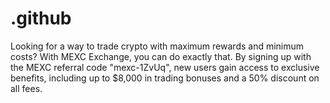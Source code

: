 # .github
Looking for a way to trade crypto with maximum rewards and minimum costs? With MEXC Exchange, you can do exactly that. By signing up with the MEXC referral code "mexc-1ZvUq", new users gain access to exclusive benefits, including up to $8,000 in trading bonuses and a 50% discount on all fees.
